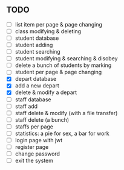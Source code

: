 ## TODO

-[ ] list item per page & page changing  
-[ ] class modifying & deleting
-[ ] student database  
-[ ] student adding  
-[ ] student searching  
-[ ] student modifying & searching & disobey  
-[ ] delete a bunch of students by marking  
-[ ] student per page & page changing
-[x] depart database  
-[x] add a new depart  
-[x] delete & modify a depart  
-[ ] staff database  
-[ ] staff add  
-[ ] staff delete & modify (with a file transfer)  
-[ ] staff delete (a bunch)  
-[ ] staffs per page
-[ ] statistics: a pie for sex, a bar for work  
-[ ] login page with jwt  
-[ ] register page  
-[ ] change password  
-[ ] exit the system  
